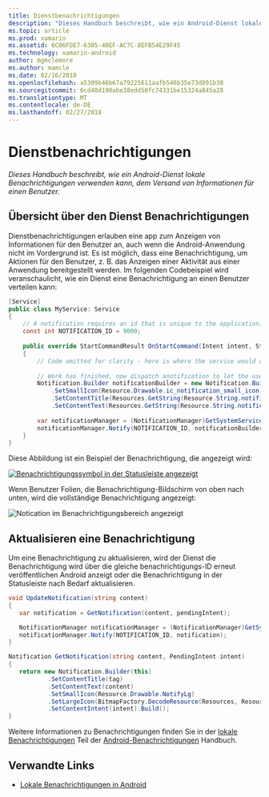 ```yaml
---
title: Dienstbenachrichtigungen
description: "Dieses Handbuch beschreibt, wie ein Android-Dienst lokale Benachrichtigungen verwenden kann, dem Versand von Informationen für einen Benutzer."
ms.topic: article
ms.prod: xamarin
ms.assetid: 6C06FDE7-6385-40EF-AC7C-8EFB54E29F45
ms.technology: xamarin-android
author: mgmclemore
ms.author: mamcle
ms.date: 02/16/2018
ms.openlocfilehash: a5309b46b67a79225611aafb546b35e73d891b38
ms.sourcegitcommit: 6cd40d190abe38edd50fc74331be15324a845a28
ms.translationtype: MT
ms.contentlocale: de-DE
ms.lasthandoff: 02/27/2018
---
```

# <a name="service-notifications"></a>Dienstbenachrichtigungen

_Dieses Handbuch beschreibt, wie ein Android-Dienst lokale Benachrichtigungen verwenden kann, dem Versand von Informationen für einen Benutzer._


## <a name="service-notifications-overview"></a>Übersicht über den Dienst Benachrichtigungen

Dienstbenachrichtigungen erlauben eine app zum Anzeigen von Informationen für den Benutzer an, auch wenn die Android-Anwendung nicht im Vordergrund ist. Es ist möglich, dass eine Benachrichtigung, um Aktionen für den Benutzer, z. B. das Anzeigen einer Aktivität aus einer Anwendung bereitgestellt werden. Im folgenden Codebeispiel wird veranschaulicht, wie ein Dienst eine Benachrichtigung an einen Benutzer verteilen kann:

```csharp
[Service]
public class MyService: Service 
{
    // A notification requires an id that is unique to the application.
    const int NOTIFICATION_ID = 9000;
    
    public override StartCommandResult OnStartCommand(Intent intent, StartCommandFlags flags, int startId)
    {
        // Code omitted for clarity - here is where the service would do something.
    
        // Work has finished, now dispatch anotification to let the user know.
        Notification.Builder notificationBuilder = new Notification.Builder(this)
            .SetSmallIcon(Resource.Drawable.ic_notification_small_icon)
            .SetContentTitle(Resources.GetString(Resource.String.notification_content_title))
            .SetContentText(Resources.GetString(Resource.String.notification_content_text));
        
        var notificationManager = (NotificationManager)GetSystemService(NotificationService);
        notificationManager.Notify(NOTIFICATION_ID, notificationBuilder.Build());
    }
}
```

Diese Abbildung ist ein Beispiel der Benachrichtigung, die angezeigt wird:

[![Benachrichtigungssymbol in der Statusleiste angezeigt](service-notifications-images/01-notification-sml.png)](service-notifications-images/01-notification.png)

Wenn Benutzer Folien, die Benachrichtigung-Bildschirm von oben nach unten, wird die vollständige Benachrichtigung angezeigt:

![Notication im Benachrichtigungsbereich angezeigt](service-notifications-images/02-fullnotification.png)


## <a name="updating-a-notification"></a>Aktualisieren eine Benachrichtigung

Um eine Benachrichtigung zu aktualisieren, wird der Dienst die Benachrichtigung wird über die gleiche benachrichtigungs-ID erneut veröffentlichen Android anzeigt oder die Benachrichtigung in der Statusleiste nach Bedarf aktualisieren.

```csharp 
void UpdateNotification(string content)
{
   var notification = GetNotification(content, pendingIntent);

   NotificationManager notificationManager = (NotificationManager)GetSystemService(Context.NotificationService);
   notificationManager.Notify(NOTIFICATION_ID, notification);
}

Notification GetNotification(string content, PendingIntent intent)
{
   return new Notification.Builder(this)
           .SetContentTitle(tag)
           .SetContentText(content)
           .SetSmallIcon(Resource.Drawable.NotifyLg)
           .SetLargeIcon(BitmapFactory.DecodeResource(Resources, Resource.Drawable.Icon))
           .SetContentIntent(intent).Build();
}
```

Weitere Informationen zu Benachrichtigungen finden Sie in der [lokale Benachrichtigungen](~/android/app-fundamentals/notifications/local-notifications.md) Teil der [Android-Benachrichtigungen](~/android/app-fundamentals/notifications/index.md) Handbuch.


## <a name="related-links"></a>Verwandte Links

- [Lokale Benachrichtigungen in Android](~/android/app-fundamentals/notifications/local-notifications.md)
